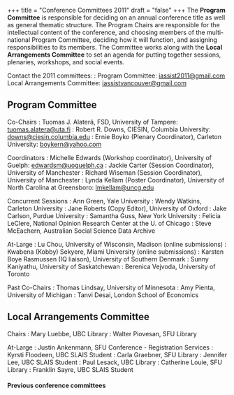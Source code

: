 +++
title = "Conference Committees 2011"
draft = "false"
+++
The **Program Committee** is responsible for deciding on an annual conference title as well as general thematic structure. The Program Chairs are responsible for the intellectual content of the conference, and choosing members of the multi-national Program Committee, deciding how it will function, and assigning responsibilities to its members. The Committee works along with the **Local Arrangements Committee** to set an agenda for putting together sessions, plenaries, workshops, and social events.

Contact the 2011 committees:
: Program Committee: iassist2011@gmail.com
Local Arrangements Committee: iassistvancouver@gmail.com 

## Program Committee

Co-Chairs
: Tuomas J. Alaterä, FSD, University of Tampere: tuomas.alatera@uta.fi
: Robert R. Downs, CIESIN, Columbia University: downs@ciesin.columbia.edu
: Ernie Boyko (Plenary Coordinator), Carleton University: boykern@yahoo.com

Coordinators
: Michelle Edwards (Workshop coordinator), University of Guelph: edwardsm@uoguelph.ca
: Jackie Carter (Session Coordinator), University of Manchester
: Richard Wiseman (Session Coordinator), University of Manchester
: Lynda Kellam (Poster Coordinator), University of North Carolina at Greensboro: lmkellam@uncg.edu

Concurrent Sessions
: Ann Green, Yale University
: Wendy Watkins, Carleton University
: Jane Roberts (Copy Editor), University of Oxford
: Jake Carlson, Purdue University
: Samantha Guss, New York University
: Felicia LeClere, National Opinion Research Center at the U. of Chicago
: Steve McEachern, Australian Social Science Data Archive

At-Large
: Lu Chou, University of Wisconsin, Madison (online submissions)
: Kwabena (Kobby) Sekyere, Miami University (online submissions)
: Karsten Boye Rasmussen (IQ liaison), University of Southern Denmark
: Sunny Kaniyathu, University of Saskatchewan
: Berenica Vejvoda, University of Toronto

Past Co-Chairs
: Thomas Lindsay, University of Minnesota
: Amy Pienta, University of Michigan
: Tanvi Desai, London School of Economics 

## Local Arrangements Committee

Chairs
: Mary Luebbe, UBC Library
: Walter Piovesan, SFU Library

At-Large
: Justin Ankenmann, SFU Conference - Registration Services
: Kyrsti Floodeen, UBC SLAIS Student
: Carla Graebner, SFU Library
: Jennifer Lee, UBC SLAIS Student
: Paul Lesack, UBC Library
: Catherine Louie, SFU Library
: Franklin Sayre, UBC SLAIS Student

#### Previous conference committees